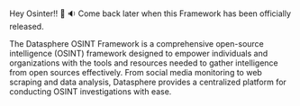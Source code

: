 Hey Osinter!! 👋 🔉 
Come back later when this Framework has been officially released.


The Datasphere OSINT Framework is a comprehensive open-source intelligence (OSINT) framework designed to empower individuals and organizations with the tools and resources needed to gather intelligence from open sources effectively. From social media monitoring to web scraping and data analysis, Datasphere provides a centralized platform for conducting OSINT investigations with ease.

